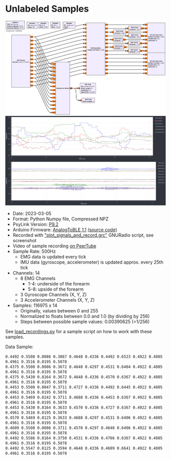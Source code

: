 # Unlabeled Samples

![gnuradio screenshot](screenshot_gnuradio_flowgraph.png)
![gnuradio screenshot](screenshot_plots.png)

- Date: 2023-03-05
- Format: Python Numpy file, Compressed NPZ
- PsyLink Version: [P9.2](https://psylink.me/p9.2)
- Arduino Firmware: [AnalogToBLE 1.1](https://psylink.me/sabt1.1/) [(source code)](https://codeberg.org/psylink/psylink/src/commit/6fcf7106994c005129073e6d00aa8bab947311f1/arduino/AnalogToBLE1.1/AnalogToBLE1.1.ino)
- Recorded with ["plot_signals_and_record.grc"](https://codeberg.org/psylink/psylink/src/commit/6fcf7106994c005129073e6d00aa8bab947311f1/gnuradio/prototype9/plot_signals_and_record.grc) GNURadio script, see screenshot
- Video of sample recording [on PeerTube](https://peertube.linuxrocks.online/w/w9iEcUuub2hAPasKWwjnUd)
- Sample Rate: 500Hz
    - EMG data is updated every tick
    - IMU data (gyroscope, accelerometer) is updated approx. every 25th tick
- Channels: 14
    - 8 EMG Channels
        - 1-4: underside of the forearm
        - 5-8: upside of the forearm
    - 3 Gyroscope Channels (X, Y, Z)
    - 3 Accelerometer Channels (X, Y, Z)
- Samples: 116975 x 14
    - Originally, values between 0 and 255
    - Normalized to floats between 0.0 and 1.0 (by dividing by 256)
    - Steps between possible sample values: 0.00390625 (=1/256)

See [load_recordings.py](load_recordings.py) for a sample script on how to work with these samples.

Data Sample:

```
0.4492 0.5508 0.8086 0.3867 0.4648 0.4336 0.4492 0.6523 0.4922 0.4805 0.4961 0.3516 0.0195 0.5078
0.4375 0.5508 0.8086 0.3672 0.4648 0.4297 0.4531 0.6484 0.4922 0.4805 0.4961 0.3516 0.0195 0.5078
0.4375 0.5430 0.8164 0.3672 0.4648 0.4336 0.4570 0.6367 0.4922 0.4805 0.4961 0.3516 0.0195 0.5078
0.4453 0.5508 0.8047 0.3711 0.4727 0.4336 0.4492 0.6445 0.4922 0.4805 0.4961 0.3516 0.0195 0.5078
0.4453 0.5469 0.8242 0.3711 0.4688 0.4336 0.4453 0.6367 0.4922 0.4805 0.4961 0.3516 0.0195 0.5078
0.4453 0.5430 0.8164 0.3633 0.4570 0.4336 0.4727 0.6367 0.4922 0.4805 0.4961 0.3516 0.0195 0.5078
0.4570 0.5469 0.8125 0.3633 0.4688 0.4297 0.4531 0.6406 0.4922 0.4805 0.4961 0.3516 0.0195 0.5078
0.4609 0.5508 0.8086 0.3711 0.4570 0.4297 0.4648 0.6406 0.4922 0.4805 0.4961 0.3516 0.0195 0.5078
0.4492 0.5586 0.8164 0.3750 0.4531 0.4336 0.4766 0.6367 0.4922 0.4805 0.4961 0.3516 0.0195 0.5078
0.4492 0.5547 0.8125 0.3594 0.4648 0.4336 0.4609 0.6641 0.4922 0.4805 0.4961 0.3516 0.0195 0.5078
```
